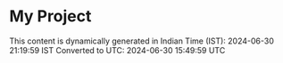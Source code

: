 # My Project

This content is dynamically generated in Indian Time (IST): 2024-06-30 21:19:59 IST
Converted to UTC: 2024-06-30 15:49:59 UTC
